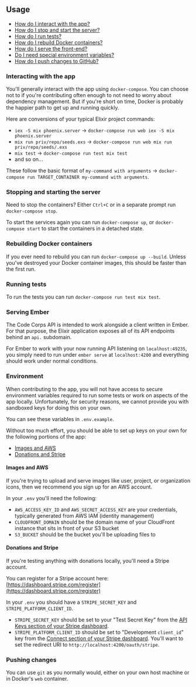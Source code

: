 ## Usage

- [How do I interact with the app?](#interacting-with-the-app)
- [How do I stop and start the server?](#stopping-and-starting-the-server)
- [How do I run tests?](#running-tests)
- [How do I rebuild Docker containers?](#rebuilding-docker-containers)
- [How do I serve the front-end?](#serving-ember)
- [Do I need special environment variables?](#environment)
- [How do I push changes to GitHub?](#pushing-changes)

### Interacting with the app

You'll generally interact with the app using `docker-compose`. You can choose not to if you're contributing often enough to not need to worry about dependency management. But if you're short on time, Docker is probably the happier path to get up and running quickly.

Here are conversions of your typical Elixir project commands:

- `iex -S mix phoenix.server` → `docker-compose run web iex -S mix phoenix.server`
- `mix run priv/repo/seeds.exs` → `docker-compose run web mix run priv/repo/seeds/.exs`
- `mix test` → `docker-compose run test mix test`
- and so on...

These follow the basic format of `my-command with arguments` → `docker-compose run TARGET_CONTAINER my-command with arguments`.

### Stopping and starting the server

Need to stop the containers? Either `Ctrl+C` or in a separate prompt run `docker-compose stop`.

To start the services again you can run `docker-compose up`, or `docker-compose start` to start the containers in a detached state.

### Rebuilding Docker containers

If you ever need to rebuild you can run `docker-compose up --build`. Unless you've destroyed your Docker container images, this should be faster than the first run.

### Running tests

To run the tests you can run `docker-compose run test mix test`.

### Serving Ember

The Code Corps API is intended to work alongside a client written in Ember. For that purpose, the Elixir application exposes all of its API endpoints behind an `api.` subdomain.

For Ember to work with your now running API listening on `localhost:49235`, you simply need to run under `ember serve` at `localhost:4200` and everything should work under normal conditions.

### Environment

When contributing to the app, you will not have access to secure environment variables required to run some tests or work on aspects of the app locally. Unfortunately, for security reasons, we cannot provide you with sandboxed keys for doing this on your own.

You can see these variables in `.env.example`.

Without too much effort, you should be able to set up keys on your own for the following portions of the app:

- [Images and AWS](#images-and-aws)
- [Donations and Stripe](#donations-and-stripe)

#### Images and AWS

If you're trying to upload and serve images like user, project, or organization icons, then we recommend you sign up for an AWS account.

In your `.env` you'll need the following:

- `AWS_ACCESS_KEY_ID` and `AWS_SECRET_ACCESS_KEY` are your credentials, typically generated from AWS IAM (identity management)
- `CLOUDFRONT_DOMAIN` should be the domain name of your CloudFront instance that sits in front of your S3 bucket
- `S3_BUCKET` should be the bucket you'll be uploading files to

#### Donations and Stripe

If you're testing anything with donations locally, you'll need a Stripe account.

You can register for a Stripe account here: [https://dashboard.stripe.com/register](https://dashboard.stripe.com/register)

In your `.env` you should have a `STRIPE_SECRET_KEY` and `STRIPE_PLATFORM_CLIENT_ID`.

- `STRIPE_SECRET_KEY` should be set to your "Test Secret Key" from the [API Keys section of your Stripe dashboard](https://dashboard.stripe.com/account/apikeys).
- `STRIPE_PLATFORM_CLIENT_ID` should be set to "Development `client_id`" key from the [Connect section of your Stripe dashboard](https://dashboard.stripe.com/account/applications/settings). You'll want to set the redirect URI to `http://localhost:4200/oauth/stripe`.

### Pushing changes

You can use `git` as you normally would, either on your own host machine or in Docker's `web` container.
